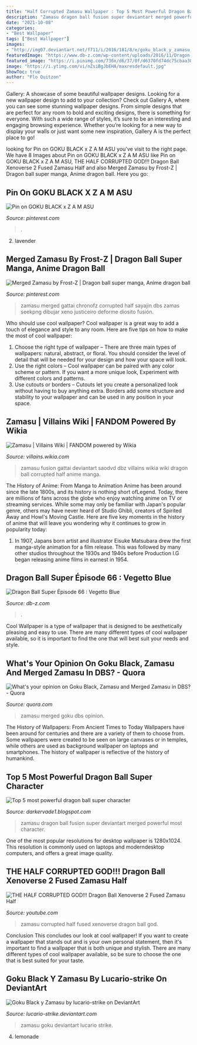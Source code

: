 ```yaml
---
title: "Half Corrupted Zamasu Wallpaper : Top 5 Most Powerful Dragon Ball Super Character"
description: "Zamasu dragon ball fusion super deviantart merged powerful most character"
date: "2021-10-08"
categories:
- "Best Wallpaper"
tags: ["Best Wallpaper"]
images:
- "http://img07.deviantart.net/f711/i/2016/181/8/e/goku_black_y_zamasu_by_lucario_strike-da8axl8.png"
featuredImage: "https://www.db-z.com/wp-content/uploads/2016/11/Dragon-Ball-Super-Episode-66-0002.jpg"
featured_image: "https://i.pinimg.com/736x/d6/37/0f/d6370fd74dc75cbaa30b417a5241f9c5.jpg"
image: "https://i.ytimg.com/vi/nZsiBgJbEHA/maxresdefault.jpg"
ShowToc: true
author: "Flo Quitzon"
---
```



Gallery: A showcase of some beautiful wallpaper designs.
Looking for a new wallpaper design to add to your collection? Check out Gallery A, where you can see some stunning wallpaper designs. From simple designs that are perfect for any room to bold and exciting designs, there is something for everyone. With such a wide range of styles, it’s sure to be an interesting and engaging browsing experience. Whether you’re looking for a new way to display your walls or just want some new inspiration, Gallery A is the perfect place to go!
		
		
		
		
		
		
		
	

		
looking for Pin on GOKU BLACK x Z A M ASU you've visit to the right page. We have 8 Images about Pin on GOKU BLACK x Z A M ASU like Pin on GOKU BLACK x Z A M ASU, THE HALF CORRUPTED GOD!!! Dragon Ball Xenoverse 2 Fused Zamasu Half and also Merged Zamasu by Frost-Z | Dragon ball super manga, Anime dragon ball. Here you go:
		
    
## Pin On GOKU BLACK X Z A M ASU

<img loading=lazy src="https://i.pinimg.com/736x/4c/6c/9e/4c6c9ea7b4bbc4f4642e3eee3bc6df97.jpg" onerror="this.onerror=null;this.src='https://tse1.mm.bing.net/th?id=OIP.MxTpmiBdDqvzMoHAH7J-xQHaLO&amp;pid=15.1';" alt="Pin on GOKU BLACK x Z A M ASU">

_Source: pinterest.com_

>. 

	

2. lavender 

    
## Merged Zamasu By Frost-Z | Dragon Ball Super Manga, Anime Dragon Ball

<img loading=lazy src="https://i.pinimg.com/736x/d6/37/0f/d6370fd74dc75cbaa30b417a5241f9c5.jpg" onerror="this.onerror=null;this.src='https://tse1.mm.bing.net/th?id=OIP.Jbgm-zYCAHJbmV8cZ6pqfwHaIp&amp;pid=15.1';" alt="Merged Zamasu by Frost-Z | Dragon ball super manga, Anime dragon ball">

_Source: pinterest.com_

>zamasu merged gattai chronofz corrupted half sayajin dbs zamas seekpng dibujar xeno justiceiro deforme diosito fusión. 

	

Who should use cool wallpaper?
Cool wallpaper is a great way to add a touch of elegance and style to any room. Here are five tips on how to make the most of cool wallpaper: 
1) Choose the right type of wallpaper – There are three main types of wallpapers: natural, abstract, or floral. You should consider the level of detail that will be needed for your design and how your space will look. 
2) Use the right colors – Cool wallpaper can be paired with any color scheme or pattern. If you want a more unique look, Experiment with different colors and patterns. 
3) Use cutouts or borders – Cutouts let you create a personalized look without having to buy anything extra. Borders add some structure and stability to your wallpaper and can be used in any position in your space.

    
## Zamasu | Villains Wiki | FANDOM Powered By Wikia

<img loading=lazy src="https://vignette.wikia.nocookie.net/villains/images/6/6a/Mutated_Zamasu.png/revision/latest/scale-to-width-down/310?cb=20180126112114" onerror="this.onerror=null;this.src='https://tse3.mm.bing.net/th?id=OIP.IauO6JDP6PF6ZqHCZCoxAgAAAA&amp;pid=15.1';" alt="Zamasu | Villains Wiki | FANDOM powered by Wikia">

_Source: villains.wikia.com_

>zamasu fusion gattai deviantart saodvd dbz villains wikia wiki dragon ball corrupted half anime manga. 

	

The History of Anime: From Manga to Animation
Anime has been around since the late 1800s, and its history is nothing short ofLegend. Today, there are millions of fans across the globe who enjoy watching anime on TV or streaming services. While some may only be familiar with Japan's popular genre, others may have never heard of Studio Ghibli, creators of Spirited Away and Howl's Moving Castle. Here are five key moments in the history of anime that will leave you wondering why it continues to grow in popularity today:
1) In 1907, Japans born artist and illustrator Eisuke Matsubara drew the first manga-style animation for a film release. This was followed by many other studios throughout the 1930s and 1940s before Production I.G began releasing anime films in earnest in 1954.

    
## Dragon Ball Super Épisode 66 : Vegetto Blue

<img loading=lazy src="https://www.db-z.com/wp-content/uploads/2016/11/Dragon-Ball-Super-Episode-66-0002.jpg" onerror="this.onerror=null;this.src='https://tse3.mm.bing.net/th?id=OIP.hnn8S89mpqv-drt2j9JJJQHaEK&amp;pid=15.1';" alt="Dragon Ball Super Épisode 66 : Vegetto Blue">

_Source: db-z.com_

>. 

	

Cool Wallpaper is a type of wallpaper that is designed to be aesthetically pleasing and easy to use. There are many different types of cool wallpaper available, so it is important to find the one that will best suit your needs and style.

    
## What&#039;s Your Opinion On Goku Black, Zamasu And Merged Zamasu In DBS? - Quora

<img loading=lazy src="https://qph.fs.quoracdn.net/main-qimg-bc39037469816bf4cad3b8946dc31311" onerror="this.onerror=null;this.src='https://tse4.mm.bing.net/th?id=OIP.vDkDdGmBa_TK07iUbcMTEQHaEK&amp;pid=15.1';" alt="What&#039;s your opinion on Goku Black, Zamasu and Merged Zamasu in DBS? - Quora">

_Source: quora.com_

>zamasu merged goku dbs opinion. 

	

The History of Wallpapers: From Ancient Times to Today
Wallpapers have been around for centuries and there are a variety of them to choose from. Some wallpapers were created to be seen on large canvases or in temples, while others are used as background wallpaper on laptops and smartphones. The history of wallpaper is reflective of the history of humankind.

    
## Top 5 Most Powerful Dragon Ball Super Character

<img loading=lazy src="http://orig10.deviantart.net/1117/f/2016/313/8/4/zamasu_fusion___dragon_ball_super_by_drawanimemanga-dant627.jpg" onerror="this.onerror=null;this.src='https://tse2.mm.bing.net/th?id=OIP.FqLhA2UyS0Fo-b29-Duh0QHaFj&amp;pid=15.1';" alt="Top 5 most powerful dragon ball super character">

_Source: darkervade1.blogspot.com_

>zamasu dragon ball fusion super deviantart merged powerful most character. 

	

One of the most popular resolutions for desktop wallpaper is 1280x1024. This resolution is commonly used on laptops and moderndesktop computers, and offers a great image quality.

    
## THE HALF CORRUPTED GOD!!! Dragon Ball Xenoverse 2 Fused Zamasu Half

<img loading=lazy src="https://i.ytimg.com/vi/nZsiBgJbEHA/maxresdefault.jpg" onerror="this.onerror=null;this.src='https://tse2.mm.bing.net/th?id=OIP.WAvzbLoam9GZuK30WNusjAHaEK&amp;pid=15.1';" alt="THE HALF CORRUPTED GOD!!! Dragon Ball Xenoverse 2 Fused Zamasu Half">

_Source: youtube.com_

>zamasu corrupted half fused xenoverse dragon ball god. 

	

Conclusion
This concludes our look at cool wallpaper! If you want to create a wallpaper that stands out and is your own personal statement, then it's important to find a wallpaper that is both unique and stylish. There are many different types of cool wallpaper available, so be sure to choose the one that is best suited for your taste.

    
## Goku Black Y Zamasu By Lucario-strike On DeviantArt

<img loading=lazy src="http://img07.deviantart.net/f711/i/2016/181/8/e/goku_black_y_zamasu_by_lucario_strike-da8axl8.png" onerror="this.onerror=null;this.src='https://tse4.mm.bing.net/th?id=OIP._T6auIekL8hmRL7Gizb2DQHaKl&amp;pid=15.1';" alt="Goku Black y Zamasu by lucario-strike on DeviantArt">

_Source: lucario-strike.deviantart.com_

>zamasu goku deviantart lucario strike. 

	

4. lemonade 


